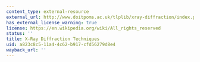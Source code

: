```yaml
---
content_type: external-resource
external_url: http://www.doitpoms.ac.uk/tlplib/xray-diffraction/index.php
has_external_license_warning: true
license: https://en.wikipedia.org/wiki/All_rights_reserved
status: ''
title: X-Ray Diffraction Techniques
uid: a823c8c5-11a4-4c62-b917-cfd56279d8e4
wayback_url: ''
---
```

